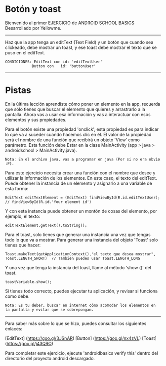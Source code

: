 # Botón y toast

Bienvenido al primer EJERCICIO de ANDROID SCHOOL BASICS
Desarrollado por Yellowme.

-------------------------------------------------- 
Haz que la app tenga un editText (Text Field) y un botón que cuando sea clickeado, debe mostrar un toast, y ese
toast debe mostrar el texto que se puso en el editText.

    CONDICIONES: EditText con id: 'editTextUser'
                Button con   id: 'buttonUser'

-------------------------------------------------- 

# Pistas

En la última lección aprendiste cómo poner un elemento en la app, recuerda que sólo tienes que buscar el elemento que quieres y
arrastrarlo a la pantalla. Ahora vas a usar esa información y vas a interactuar con esos elementos y sus propiedades.

Para el botón existe una propiedad 'onclick', esta propiedad es para indicar lo que va a suceder cuando hacemos clic en él.
El valor de la propiedad será el nombre de una función que recibirá un objeto 'View' como parámetro. Esta función debe
Estar en la clase MainActivity (app > java > androidschool > MainActivity.java).

    Nota: En el archivo java, vas a programar en java (Por si no era obvio :P).

Para este ejercicio necesita crear una función con el nombre que desee y utilizar la información de los elementos. En este
caso, el texto del editText. Puede obtener la instancia de un elemento y asignarlo a una variable de esta forma:

    EditText editTextElement = (EditText) findViewById(R.id.editTextUser); // findViewById(R.id.'Your element id')

Y con esta instancia puede obtener un montón de cosas del elemento, por ejemplo, el texto:

    editTextElement.getText().toString();

Para el toast, solo tienes que generar una instancia una vez que tengas todo lo que va a mostrar. 
Para generar una instancia del objeto 'Toast' solo tienes que hacer:

    Toast.makeText(getApplicationContext(),"el texto que desea mostrar", Toast.LENGTH_SHORT)  // Tambien puedes usar Toast.LENGTH_LONG

Y una vez que tenga la instancia del toast, llame al método 'show ()' del toast.

    toastVariable.show();

Si tienes todo correcto, puedes ejecutar tu aplicación, y revisar si funciona como debe.

    Nota: Es tu deber, buscar en internet cómo acomodar los elementos en la pantalla y evitar que se sobrepongan.

--------------------------------------------------
Para saber más sobre lo que se hizo, puedes consultar los siguientes enlaces:

[EditText] (https://goo.gl/3JSnAR)
[Button] (https://goo.gl/nx4zVL)
[Toast] (https://goo.gl/j43QRO)


Para completar este ejercicio, ejecute 'androidbasics verify this' dentro del directorio del proyecto android descargado.